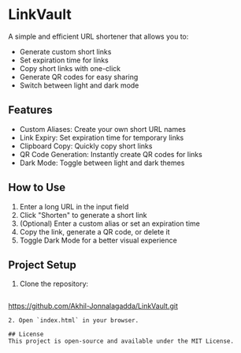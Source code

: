 # LinkVault

A simple and efficient URL shortener that allows you to:
- Generate custom short links
- Set expiration time for links
- Copy short links with one-click
- Generate QR codes for easy sharing
- Switch between light and dark mode

## Features
- Custom Aliases: Create your own short URL names
- Link Expiry: Set expiration time for temporary links
- Clipboard Copy: Quickly copy short links
- QR Code Generation: Instantly create QR codes for links
- Dark Mode: Toggle between light and dark themes

## How to Use
1. Enter a long URL in the input field
2. Click "Shorten" to generate a short link
3. (Optional) Enter a custom alias or set an expiration time
4. Copy the link, generate a QR code, or delete it
5. Toggle Dark Mode for a better visual experience

## Project Setup
1. Clone the repository:
   ```sh
  https://github.com/Akhil-Jonnalagadda/LinkVault.git
   ```
2. Open `index.html` in your browser.

## License
This project is open-source and available under the MIT License.


